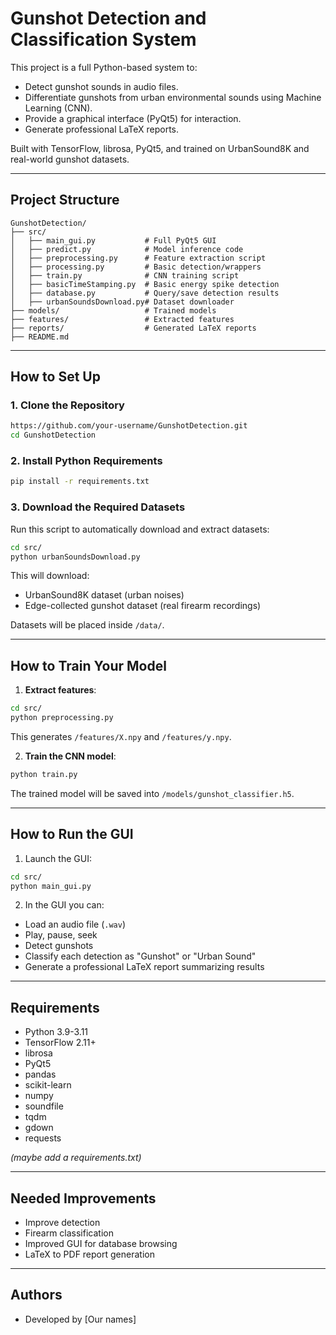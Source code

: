 # Gunshot Detection and Classification System

This project is a full Python-based system to:
- Detect gunshot sounds in audio files.
- Differentiate gunshots from urban environmental sounds using Machine Learning (CNN).
- Provide a graphical interface (PyQt5) for interaction.
- Generate professional LaTeX reports.

Built with TensorFlow, librosa, PyQt5, and trained on UrbanSound8K and real-world gunshot datasets.

---

## Project Structure

```
GunshotDetection/
├── src/
│   ├── main_gui.py           # Full PyQt5 GUI
│   ├── predict.py            # Model inference code
│   ├── preprocessing.py      # Feature extraction script
│   ├── processing.py         # Basic detection/wrappers
│   ├── train.py              # CNN training script
│   ├── basicTimeStamping.py  # Basic energy spike detection
│   ├── database.py           # Query/save detection results
│   ├── urbanSoundsDownload.py# Dataset downloader
├── models/                   # Trained models 
├── features/                 # Extracted features
├── reports/                  # Generated LaTeX reports
├── README.md
```

---

##  How to Set Up

### 1. Clone the Repository
```bash
https://github.com/your-username/GunshotDetection.git
cd GunshotDetection
```

### 2. Install Python Requirements
```bash
pip install -r requirements.txt
```

### 3. Download the Required Datasets
Run this script to automatically download and extract datasets:
```bash
cd src/
python urbanSoundsDownload.py
```
This will download:
- UrbanSound8K dataset (urban noises)
- Edge-collected gunshot dataset (real firearm recordings)

Datasets will be placed inside `/data/`.

---

## How to Train Your Model

1. **Extract features**:
```bash
cd src/
python preprocessing.py
```
This generates `/features/X.npy` and `/features/y.npy`.

2. **Train the CNN model**:
```bash
python train.py
```
The trained model will be saved into `/models/gunshot_classifier.h5`.

---

## How to Run the GUI

1. Launch the GUI:
```bash
cd src/
python main_gui.py
```

2. In the GUI you can:
- Load an audio file (`.wav`)
- Play, pause, seek
- Detect gunshots
- Classify each detection as "Gunshot" or "Urban Sound"
- Generate a professional LaTeX report summarizing results

---


## Requirements
- Python 3.9-3.11
- TensorFlow 2.11+
- librosa
- PyQt5
- pandas
- scikit-learn
- numpy
- soundfile
- tqdm
- gdown
- requests

*(maybe add a requirements.txt)*

---

## Needed Improvements
- Improve detection
- Firearm classification
- Improved GUI for database browsing
- LaTeX to PDF report generation

---

## Authors
- Developed by [Our names]
